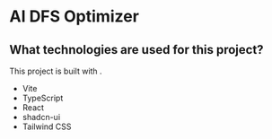 # AI DFS Optimizer

## What technologies are used for this project?

This project is built with .

- Vite
- TypeScript
- React
- shadcn-ui
- Tailwind CSS
